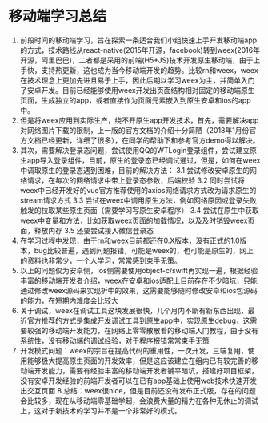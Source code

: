 # 移动端学习总结
1. 前段时间的移动端学习，旨在探索一条适合我们小组快速上手开发移动端app的方式，技术路线从react-native(2015年开源，facebook)转到weex(2016年开源，阿里巴巴)，二者都是采用的前端(H5+JS)技术开发原生移动端，由于上手快，支持热更新，这也成为当今移动端开发的趋势。比较rn和weex，weex在技术理念上更加先进且易于上手，因此后期以学习weex为主，并简单入门了安卓开发。目前已经能够使用weex开发出页面结构相对固定的移动端原生页面，生成独立的app，或者直接作为页面元素嵌入到原生安卓和ios的app中。
2. 但是将weex应用到实际生产，绕不开原生app开发技术，首先，需要解决app对网络图片下载的限制，上一版的官方文档的介绍十分简陋（2018年1月份官方文档已经更新，详细了很多），在同学的帮助下和参考官方demo得以解决。
3. 其次，需要解决登录态问题，尝试使用QQ的WTLogin登录组件，尝试建立原生app导入登录组件，目前，原生的登录态已经调试通过，但是，如何在weex中调取原生的登录态遇到困难，目前的解决方法：
  3.1 尝试修改安卓原生的网络请求，在每次的网络请求中带上登录态参数，后端校验
  3.2 同时尝试将weex中已经开发好的vue官方推荐使用的axios网络请求方式改为请求原生的stream请求方式
  3.3 尝试在weex中调用原生方法，例如网络原因或登录失败触发的拉取某些原生页面（需要学习写原生安卓程序）
  3.4 尝试在原生中获取weex中变量和方法，比如获取weex页面的加载情况，以及及时销毁weex页面，释放内存
  3.5 还要尝试接入微信登录态
4. 在学习过程中发现，由于rn和weex目前都还在0.X版本，没有正式的1.0版本，bug比较普遍，遇到问题报错，可能是weex的，也可能是原生的，网上的资料也非常少，一个人学习，常常感到束手无策。
5. 以上的问题仅为安卓侧，ios侧需要使用object-c/swift再实现一遍，根据经验丰富的移动端开发者介绍，weex在安卓和ios适配上目前存在不少暗坑，只能通过修改weex源码来实现折中的效果，这需要能够随时修改安卓和ios包源码的能力，在短期内难度会比较大
6. 关于调试，weex在调试工具这块发展很快，几个月内不断有新东西出现，最近官方推荐的方式是集成开发调试工具到原生app中，实现原生debug，这需要较强的移动端开发能力，在网络上零零散散看的移动端入门教程，由于没有系统性，没有移动端的调试经验，对于程序报错常常束手无策
7. 开发模式问题：weex的宗旨在提高代码的重用性，一次开发，三端复用，使用能够极大提高原生页面的开发效率，但是这应该建立在组内已有较完善的移动端开发能力，需要有经验丰富的移动端开发者铺平暗坑，搭建好项目框架，没有安卓开发经验的前端开发者可以在已有app基础上使用web技术快速开发出交互页面
8.总结：weex很nice，但是目前还没有发布正式版，存在的问题会比较多，现在从移动端零基础学起，会浪费大量的精力在各种无休止的调试上，这对于新技术的学习并不是一个非常好的模式。
